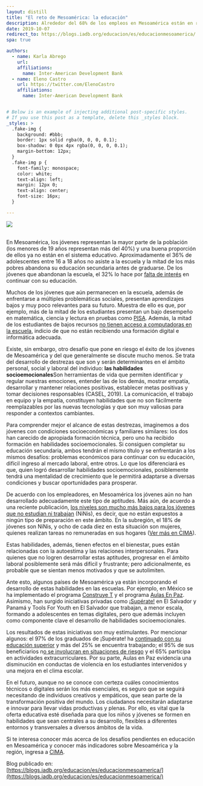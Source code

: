 ```yaml
---
layout: distill
title: "El reto de Mesoamérica: la educación"
description: Alrededor del 68% de los empleos en Mesoamérica están en riesgo de automatizarse en el 2020. ¿Están los países preparados para enfrentar este nuevo reto? Y aún más importante, ¿están capacitados los jóvenes para convivir con la inteligencia artificial y tener vidas productivas en entornos altamente dinámicos?
date: 2019-10-07
redirect_to: https://blogs.iadb.org/educacion/es/educacionmesoamerica/
spa: true

authors:
  - name: Karla Abrego
    url: 
    affiliations:
      name: Inter-American Development Bank
  - name: Eleno Castro
    url: https://twitter.com/ElenoCastro
    affiliations:
      name: Inter-American Development Bank


# Below is an example of injecting additional post-specific styles.
# If you use this post as a template, delete this _styles block.
_styles: >
  .fake-img {
    background: #bbb;
    border: 1px solid rgba(0, 0, 0, 0.1);
    box-shadow: 0 0px 4px rgba(0, 0, 0, 0.1);
    margin-bottom: 12px;
  }
  .fake-img p {
    font-family: monospace;
    color: white;
    text-align: left;
    margin: 12px 0;
    text-align: center;
    font-size: 16px;
  }

---
```

<div class="row mt-3">
    <div class="col-sm mt-3 mt-md-0">
        <img class="img-fluid rounded z-depth-1" src="{{ site.baseurl }}/assets/img/reto_mesoamerica.jpg">
    </div>
</div>

<br/>

En Mesoamérica, los jóvenes representan la mayor parte de la población (los menores de 19 años representan más del 40%) y una buena proporción de ellos ya no están en el sistema educativo. Aproximadamente el 36% de adolescentes entre 16 a 18 años no asiste a la escuela y la mitad de los más pobres abandona su educación secundaria antes de graduarse. De los jóvenes que abandonan la escuela, el 32% lo hace por [falta de interés](https://publications.iadb.org/es/nota-cima-16-cuales-son-los-principales-retos-educativos-de-mesoamerica) en continuar con su educación.

Muchos de los jóvenes que aún permanecen en la escuela, además de enfrentarse a múltiples problemáticas sociales, presentan aprendizajes bajos y muy poco relevantes para su futuro. Muestra de ello es que, por ejemplo, más de la mitad de los estudiantes presentan un bajo desempeño en matemática, ciencia y lectura en pruebas como [PISA](https://publications.iadb.org/es/nota-cima-16-cuales-son-los-principales-retos-educativos-de-mesoamerica). Además, la mitad de los estudiantes de bajos recursos [no tienen acceso a computadoras en la escuela](https://publications.iadb.org/es/nota-cima-14-cuentan-las-escuelas-con-la-tecnologia-necesaria-para-la-transformacion-digital), indicio de que no están recibiendo una formación digital e informática adecuada.

Existe, sin embargo, otro desafío que pone en riesgo el éxito de los jóvenes de Mesoamérica y del que generalmente se discute mucho menos. Se trata del desarrollo de destrezas que son y serán determinantes en el ámbito personal, social y laboral del individuo:<b> las habilidades socioemocionales</b><d-footnote>Son herramientas de vida que permiten identificar y regular nuestras emociones, entender las de los demás, mostrar empatía, desarrollar y mantener relaciones positivas, establecer metas positivas y tomar decisiones responsables (CASEL, 2019)</d-footnote>. La comunicación, el trabajo en equipo y la empatía, constituyen habilidades que no son fácilmente reemplazables por las nuevas tecnologías y que son muy valiosas para responder a contextos cambiantes.

Para comprender mejor el alcance de estas destrezas, imaginemos a dos jóvenes con condiciones socioeconómicas y familiares similares: los dos han carecido de apropiada formación técnica, pero uno ha recibido formación en habilidades socioemocionales. Si consiguen completar su educación secundaria, ambos tendrán el mismo título y se enfrentarán a los mismos desafíos: problemas económicos para continuar con su educación, difícil ingreso al mercado laboral, entre otros. Lo que los diferenciará es que, quien logró desarrollar habilidades socioemocionales, posiblemente tendrá una mentalidad de crecimiento que le permitirá adaptarse a diversas condiciones y buscar oportunidades para prosperar.

De acuerdo con los empleadores, en Mesoamérica los jóvenes aún no han desarrollado adecuadamente este tipo de aptitudes. Más aún, de acuerdo a una reciente publicación, [los niveles son mucho más bajos para los jóvenes que no estudian ni trabajan](https://publications.iadb.org/es/millennials-en-america-latina-y-el-caribe-trabajar-o-estudiar) (NiNis), es decir, que no están expuestos a ningún tipo de preparación en este ámbito. En la subregión, el 18% de jóvenes son NiNis, y ocho de cada diez en esta situación son mujeres, quienes realizan tareas no remuneradas en sus hogares ([Ver más en CIMA](https://publications.iadb.org/es/nota-cima-16-cuales-son-los-principales-retos-educativos-de-mesoamerica)).

Estas habilidades, además, tienen efectos en el bienestar, pues están relacionadas con la autoestima y las relaciones interpersonales. Para quienes que no logren desarrollar estas aptitudes, progresar en el ámbito laboral posiblemente será más difícil y frustrante; pero adicionalmente, es probable que se sientan menos motivados y que se autolimiten.

Ante esto, algunos países de Mesoamérica ya están incorporando el desarrollo de estas habilidades en las escuelas. Por ejemplo, en México se ha implementado el programa [Construye T](https://www.construye-t.org.mx/) y el programa [Aulas En Paz](https://aulasenpaz.uniandes.edu.co/). Asimismo, han surgido iniciativas privadas como [¡Supérate!](https://www.superate.org.sv/) en El Salvador y Panamá y Tools For Youth en El Salvador que trabajan, a menor escala, formando a adolescentes en temas digitales, pero que además incluyen como componente clave el desarrollo de habilidades socioemocionales.

Los resultados de estas iniciativas son muy estimulantes. Por mencionar algunos: el 97% de los graduados de ¡Supérate! ha [continuado con su educación superior](https://www.superate.org.sv/?page_id=354) y más del 25% se encuentra trabajando; el 95% de sus beneficiarios n[o se involucran en situaciones de riesgo](https://www.superatejupa.com/impacto-superate) y el 65% participa en actividades extracurriculares. Por su parte, Aulas en Paz evidencia una disminución en conductas de violencia en los estudiantes intervenidos y una mejora en el clima escolar.

En el futuro, aunque no se conoce con certeza cuáles conocimientos técnicos o digitales serán los más esenciales, es seguro que se seguirá necesitando de individuos creativos y empáticos, que sean parte de la transformación positiva del mundo. Los ciudadanos necesitarán adaptarse e innovar para llevar vidas productivas y plenas. Por ello, es vital que la oferta educativa esté diseñada para que los niños y jóvenes se formen en habilidades que sean centrales a su desarrollo, flexibles a diferentes entornos y transversales a diversos ámbitos de la vida.

Si te interesa conocer más acerca de los desafíos pendientes en educación en Mesoamérica y conocer más indicadores sobre Mesoamérica y la región, ingresa a [CIMA](https://www.iadb.org/en/sector/education/cima/home).

Blog publicado en: [https://blogs.iadb.org/educacion/es/educacionmesoamerica/](https://blogs.iadb.org/educacion/es/educacionmesoamerica/)